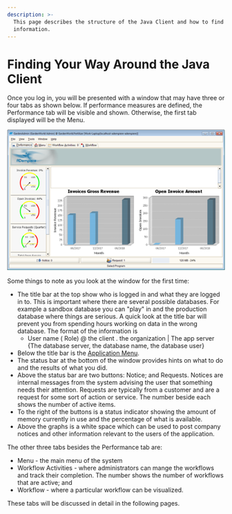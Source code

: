 ```yaml
---
description: >-
  This page describes the structure of the Java Client and how to find
  information.
---
```


# Finding Your Way Around the Java Client

Once you log in, you will be presented with a window that may have three or four tabs as shown below. If performance measures are defined, the Performance tab will be visible and shown. Otherwise, the first tab displayed will be the Menu.

![The initial window showing the performance measures.](../../../.gitbook/assets/image%20%287%29.png)

Some things to note as you look at the window for the first time:

* The title bar at the top show who is logged in and what they are logged in to.  This is important where there are several possible databases. For example a sandbox database you can "play" in and the production database where things are serious.  A quick look at the title bar will prevent you from spending hours working on data in the wrong database. The format of the information is
  * User name \( Role\) @ the client . the organization  \| The app server {The database server,  the database name, the database user}
* Below the title bar is the [Application Menu](adempiere-application-menu.md).
* The status bar at the bottom of the window provides hints on what to do and the results of what you did.
* Above the status bar are two buttons: Notice; and Requests.  Notices are internal messages from the system advising the user that something needs their attention.  Requests are typically from a customer and are a request for some sort of action or service.  The number beside each shows the number of active items.
* To the right of the buttons is a status indicator showing the amount of memory currently in use and the percentage of what is available.
* Above the graphs is a white space which can be used to post company notices and other information relevant to the users of the application.

The other three tabs besides the Performance tab are:

* Menu - the main menu of the system
* Workflow Activities - where administrators can mange the workflows and track their completion.  The number shows the number of workflows that are active; and
* Workflow - where a particular workflow can be visualized.

These tabs will be discussed in detail in the following pages.



